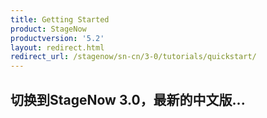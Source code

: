 ```yaml
---
title: Getting Started
product: StageNow
productversion: '5.2'
layout: redirect.html
redirect_url: /stagenow/sn-cn/3-0/tutorials/quickstart/
---
```


## 切换到StageNow 3.0，最新的中文版...
